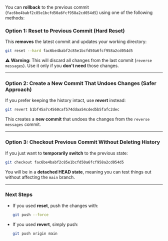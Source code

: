You can **rollback** to the previous commit (`fac6be4babf2c85e1bcfd50a6fcf958a2cd054d5`) using one of the following methods:

### **Option 1: Reset to Previous Commit (Hard Reset)**

This **removes** the latest commit and updates your working directory:

```bash
git reset --hard fac6be4babf2c85e1bcfd50a6fcf958a2cd054d5
```

⚠️ **Warning:** This will discard all changes from the last commit (`reverse messages`). Use it only if you **don't need** those changes.

---

### **Option 2: Create a New Commit That Undoes Changes (Safer Approach)**

If you prefer keeping the history intact, use **revert** instead:

```bash
git revert b1bf45a7c4560caf574ddaa54cded5b5fafc2dec
```

This creates a **new commit** that undoes the changes from the `reverse messages` commit.

---

### **Option 3: Checkout Previous Commit Without Deleting History**

If you just want to **temporarily switch** to the previous state:

```bash
git checkout fac6be4babf2c85e1bcfd50a6fcf958a2cd054d5
```

You will be in a **detached HEAD state**, meaning you can test things out without affecting the `main` branch.

---

### **Next Steps**

- If you used **reset**, push the changes with:
  ```bash
  git push --force
  ```
- If you used **revert**, simply push:
  ```bash
  git push origin main
  ```

